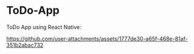 # ToDo-App

ToDo App using React Native:

https://github.com/user-attachments/assets/1777de30-a65f-468e-81af-351b2abac732

